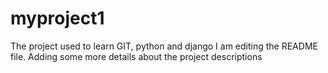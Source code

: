 # myproject1
The project used to learn GIT, python and django
I am editing the README file. Adding some more details about the project descriptions
